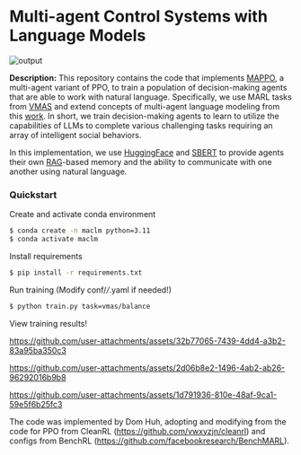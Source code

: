 # Multi-agent Control Systems with Language Models
![output](https://github.com/user-attachments/assets/4af3f4c9-b3a6-48a1-b6a4-71a87867bd31#center)

**Description:** This repository contains the code that implements [MAPPO](https://arxiv.org/abs/2103.01955), a multi-agent variant of PPO, to train a population of decision-making agents that are able to work with natural language. Specifically, we use MARL tasks from [VMAS](https://arxiv.org/abs/2207.03530) and extend concepts of multi-agent language modeling from this [work](https://arxiv.org/pdf/2304.03442). In short, we train decision-making agents to learn to utilize the capabilities of LLMs to complete various challenging tasks requiring an array of intelligent social behaviors.

In this implementation, we use [HuggingFace](https://huggingface.co/) and [SBERT](https://sbert.net/index.html) to provide agents their own [RAG](https://arxiv.org/abs/2005.11401)-based memory and the ability to communicate with one another using natural language.


### Quickstart

Create and activate conda environment
```bash
$ conda create -n maclm python=3.11
$ conda activate maclm
```

Install requirements
```bash
$ pip install -r requirements.txt
```

Run training (Modify conf/*/*.yaml if needed!)
```bash
$ python train.py task=vmas/balance
```

View training results!

https://github.com/user-attachments/assets/32b77065-7439-4dd4-a3b2-83a95ba350c3

https://github.com/user-attachments/assets/2d06b8e2-1496-4ab2-ab26-96292016b9b8

https://github.com/user-attachments/assets/1d791936-810e-48af-9ca1-59e5f6b25fc3


The code was implemented by Dom Huh, adopting and modifying from the code for PPO from CleanRL (https://github.com/vwxyzjn/cleanrl) and configs from BenchRL (https://github.com/facebookresearch/BenchMARL).
